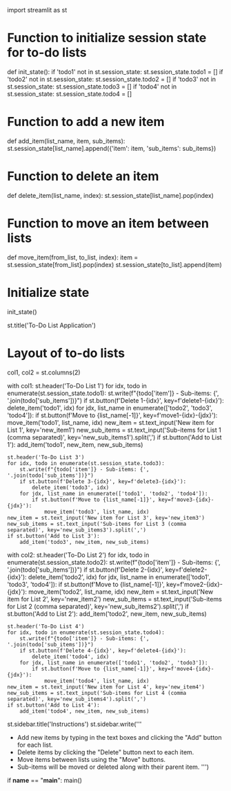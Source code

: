 import streamlit as st

# Function to initialize session state for to-do lists
def init_state():
    if 'todo1' not in st.session_state:
        st.session_state.todo1 = []
    if 'todo2' not in st.session_state:
        st.session_state.todo2 = []
    if 'todo3' not in st.session_state:
        st.session_state.todo3 = []
    if 'todo4' not in st.session_state:
        st.session_state.todo4 = []

# Function to add a new item
def add_item(list_name, item, sub_items):
    st.session_state[list_name].append({'item': item, 'sub_items': sub_items})

# Function to delete an item
def delete_item(list_name, index):
    st.session_state[list_name].pop(index)

# Function to move an item between lists
def move_item(from_list, to_list, index):
    item = st.session_state[from_list].pop(index)
    st.session_state[to_list].append(item)

# Initialize state
init_state()

st.title('To-Do List Application')

# Layout of to-do lists
col1, col2 = st.columns(2)

with col1:
    st.header('To-Do List 1')
    for idx, todo in enumerate(st.session_state.todo1):
        st.write(f"{todo['item']} - Sub-items: {', '.join(todo['sub_items'])}")
        if st.button(f'Delete 1-{idx}', key=f'delete1-{idx}'):
            delete_item('todo1', idx)
        for jdx, list_name in enumerate(['todo2', 'todo3', 'todo4']):
            if st.button(f'Move to {list_name[-1]}', key=f'move1-{idx}-{jdx}'):
                move_item('todo1', list_name, idx)
    new_item = st.text_input('New item for List 1', key='new_item1')
    new_sub_items = st.text_input('Sub-items for List 1 (comma separated)', key='new_sub_items1').split(',')
    if st.button('Add to List 1'):
        add_item('todo1', new_item, new_sub_items)

    st.header('To-Do List 3')
    for idx, todo in enumerate(st.session_state.todo3):
        st.write(f"{todo['item']} - Sub-items: {', '.join(todo['sub_items'])}")
        if st.button(f'Delete 3-{idx}', key=f'delete3-{idx}'):
            delete_item('todo3', idx)
        for jdx, list_name in enumerate(['todo1', 'todo2', 'todo4']):
            if st.button(f'Move to {list_name[-1]}', key=f'move3-{idx}-{jdx}'):
                move_item('todo3', list_name, idx)
    new_item = st.text_input('New item for List 3', key='new_item3')
    new_sub_items = st.text_input('Sub-items for List 3 (comma separated)', key='new_sub_items3').split(',')
    if st.button('Add to List 3'):
        add_item('todo3', new_item, new_sub_items)

with col2:
    st.header('To-Do List 2')
    for idx, todo in enumerate(st.session_state.todo2):
        st.write(f"{todo['item']} - Sub-items: {', '.join(todo['sub_items'])}")
        if st.button(f'Delete 2-{idx}', key=f'delete2-{idx}'):
            delete_item('todo2', idx)
        for jdx, list_name in enumerate(['todo1', 'todo3', 'todo4']):
            if st.button(f'Move to {list_name[-1]}', key=f'move2-{idx}-{jdx}'):
                move_item('todo2', list_name, idx)
    new_item = st.text_input('New item for List 2', key='new_item2')
    new_sub_items = st.text_input('Sub-items for List 2 (comma separated)', key='new_sub_items2').split(',')
    if st.button('Add to List 2'):
        add_item('todo2', new_item, new_sub_items)

    st.header('To-Do List 4')
    for idx, todo in enumerate(st.session_state.todo4):
        st.write(f"{todo['item']} - Sub-items: {', '.join(todo['sub_items'])}")
        if st.button(f'Delete 4-{idx}', key=f'delete4-{idx}'):
            delete_item('todo4', idx)
        for jdx, list_name in enumerate(['todo1', 'todo2', 'todo3']):
            if st.button(f'Move to {list_name[-1]}', key=f'move4-{idx}-{jdx}'):
                move_item('todo4', list_name, idx)
    new_item = st.text_input('New item for List 4', key='new_item4')
    new_sub_items = st.text_input('Sub-items for List 4 (comma separated)', key='new_sub_items4').split(',')
    if st.button('Add to List 4'):
        add_item('todo4', new_item, new_sub_items)

st.sidebar.title('Instructions')
st.sidebar.write('''
- Add new items by typing in the text boxes and clicking the "Add" button for each list.
- Delete items by clicking the "Delete" button next to each item.
- Move items between lists using the "Move" buttons.
- Sub-items will be moved or deleted along with their parent item.
''')

if __name__ == "__main__":
    main()
